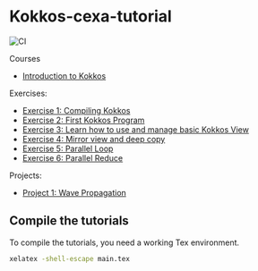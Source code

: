 # Kokkos-cexa-tutorial

![CI](https://github.com/CExA-project/cexa-kokkos-tutorials/actions/workflows/courses.yml/badge.svg)

Courses

- [Introduction to Kokkos](courses/01_beginners/README.md)

Exercises:

- [Exercise 1: Compiling Kokkos](exercises/01_compiling_kokkos/README.md)
- [Exercise 2: First Kokkos Program](exercises/02_first_program/README.md)
- [Exercise 3: Learn how to use and manage basic Kokkos View](exercises/03_basic_view/README.md)
- [Exercise 4: Mirror view and deep copy](exercises/04_deep_copy/README.md)
- [Exercise 5: Parallel Loop](exercises/05_parallel_loop/README.md)
- [Exercise 6: Parallel Reduce](exercises/06_parallel_reduce/README.md)

Projects:

- [Project 1: Wave Propagation](projects/wave/README.md)

## Compile the tutorials

To compile the tutorials, you need a working Tex environment.

```bash
xelatex -shell-escape main.tex
```